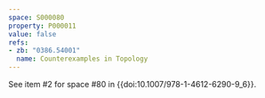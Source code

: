 ```yaml
---
space: S000080
property: P000011
value: false
refs:
- zb: "0386.54001"
  name: Counterexamples in Topology
---
```


See item #2 for space #80 in {{doi:10.1007/978-1-4612-6290-9_6}}.
